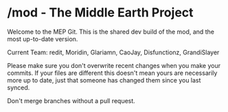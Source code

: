 # /mod - The Middle Earth Project 

Welcome to the MEP Git. This is the shared dev build of the mod, and the most up-to-date version.

Current Team:
redit,
Moridin,
Glariamn,
CaoJay,
Disfunctionz,
GrandiSlayer

Please make sure you don't overwrite recent changes when you make your commits. If your files are different this doesn't mean yours are necessarily more up to date, just that someone has changed them since you last synced.

Don't merge branches without a pull request.

